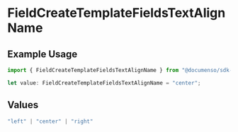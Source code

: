 # FieldCreateTemplateFieldsTextAlignName

## Example Usage

```typescript
import { FieldCreateTemplateFieldsTextAlignName } from "@documenso/sdk-typescript/models/operations";

let value: FieldCreateTemplateFieldsTextAlignName = "center";
```

## Values

```typescript
"left" | "center" | "right"
```